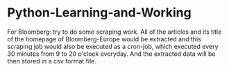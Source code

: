 # Python-Learning-and-Working
For Bloomberg: try to do some scraping work. All of the articles and its title of the homepage of Bloomberg-Europe would be extracted and this scraping job would also be executed as a cron-job, which executed every 30 minutes from 9 to 20 o'clock everyday. And the extracted data will be then stored in a csv format file.
